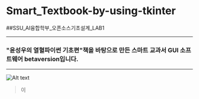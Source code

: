# Smart_Textbook-by-using-tkinter
##SSU_AI융합학부_오픈소스기초설계_LAB1

***
### "윤성우의 열혈파이썬 기초편"책을 바탕으로 만든 스마트 교과서 GUI 소프트웨어 betaversion입니다.
***
![Alt text](/path/to/smart교과서_열혈파이썬.png)
> 이 
